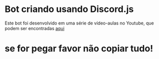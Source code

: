 # Bot criando usando Discord.js

Este bot foi desenvolvido em uma série de vídeo-aulas no Youtube, que podem ser encontradas [aqui](https://www.youtube.com/playlist?list=PLekCEh3NxQrJeaV4Wka-tX0vs3Jrm5XQK)
# se for pegar favor não copiar tudo! 
